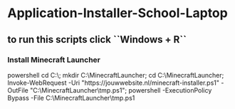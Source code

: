 # Application-Installer-School-Laptop

<h2>to run this scripts click ``Windows + R``</h2>

<h3>Install Minecraft Launcher</h3>
powershell cd C:\; mkdir C:\MinecraftLauncher; cd C:\MinecraftLauncher; Invoke-WebRequest -Uri "https://jouwwebsite.nl/minecraft-installer.ps1" -OutFile "C:\MinecraftLauncher\tmp.ps1"; powershell -ExecutionPolicy Bypass -File C:\MinecraftLauncher\tmp.ps1
